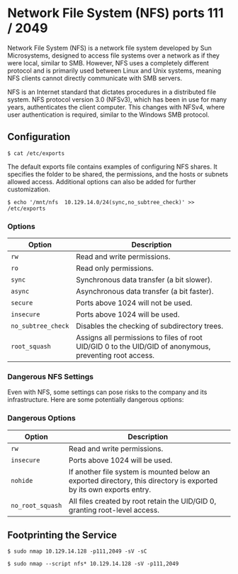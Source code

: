 # Network File System (NFS) ports 111 / 2049

Network File System (NFS) is a network file system developed by Sun Microsystems, designed to access file systems over a network as if they were local, similar to SMB. However, NFS uses a completely different protocol and is primarily used between Linux and Unix systems, meaning NFS clients cannot directly communicate with SMB servers.

NFS is an Internet standard that dictates procedures in a distributed file system. NFS protocol version 3.0 (NFSv3), which has been in use for many years, authenticates the client computer. This changes with NFSv4, where user authentication is required, similar to the Windows SMB protocol.

## Configuration
```shell-session
$ cat /etc/exports 
```

The default exports file contains examples of configuring NFS shares. It specifies the folder to be shared, the permissions, and the hosts or subnets allowed access. Additional options can also be added for further customization.

```shell-session
$ echo '/mnt/nfs  10.129.14.0/24(sync,no_subtree_check)' >> /etc/exports
```

### Options

| Option             | Description                                                                                             |
| ------------------ | ------------------------------------------------------------------------------------------------------- |
| `rw`               | Read and write permissions.                                                                             |
| `ro`               | Read only permissions.                                                                                  |
| `sync`             | Synchronous data transfer (a bit slower).                                                               |
| `async`            | Asynchronous data transfer (a bit faster).                                                              |
| `secure`           | Ports above 1024 will not be used.                                                                      |
| `insecure`         | Ports above 1024 will be used.                                                                          |
| `no_subtree_check` | Disables the checking of subdirectory trees.                                                            |
| `root_squash`      | Assigns all permissions to files of root UID/GID 0 to the UID/GID of anonymous, preventing root access. |
### Dangerous NFS Settings

Even with NFS, some settings can pose risks to the company and its infrastructure. Here are some potentially dangerous options:

### Dangerous Options

| Option            | Description                                                                                              |
|-------------------|----------------------------------------------------------------------------------------------------------|
| `rw`              | Read and write permissions.                                                                              |
| `insecure`        | Ports above 1024 will be used.                                                                           |
| `nohide`          | If another file system is mounted below an exported directory, this directory is exported by its own exports entry. |
| `no_root_squash`  | All files created by root retain the UID/GID 0, granting root-level access.                              |

## Footprinting the Service

```shell-session
$ sudo nmap 10.129.14.128 -p111,2049 -sV -sC
```

```shell-session
$ sudo nmap --script nfs* 10.129.14.128 -sV -p111,2049
```